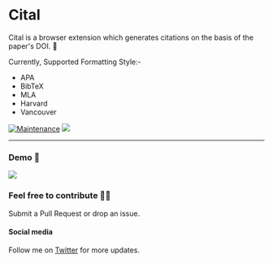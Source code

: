 # Cital
Cital is a browser extension which generates citations on the basis of the paper's DOI. 📝

Currently, Supported Formatting Style:-

* APA
* BibTeX
* MLA
* Harvard
* Vancouver

[![Maintenance](https://img.shields.io/badge/Maintained%3F-yes-green.svg)](https://github.com/iSumitBanik/Cital/graphs/commit-activity) ![](https://img.shields.io/github/last-commit/iSumitBanik/Cital)

<hr>

### Demo 🚀
![](https://raw.githubusercontent.com/iSumitBanik/Cital/master/files/img/extension.png)

###  Feel free to contribute 🤝🏻
Submit a Pull Request or drop an issue.

#### Social media
Follow me on [Twitter](https://twitter.com/TheSumitBanik) for more updates.

